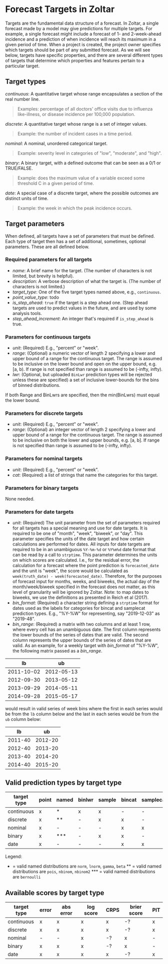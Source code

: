 # Forecast Targets in Zoltar

Targets are the fundamental data structure of a forecast. In Zoltar, a single forecast made by a model may give
predictions for multiple targets. For example, a single forecast might include a forecast of 1- and 2-week-ahead
incidence and a prediction of when incidence will reach its maximum in a given period of time. When a project is
created, the project owner specifies which targets should be part of any submitted forecast. As we will see below,
targets have specific properties, and there are several different types of targets that determine which properties and
features pertain to a particular target.

## Target types

*continuous*: A quantitative target whose range encapsulates a section of the real number line. 
> Examples: percentage of all doctors' office visits due to influenza like-illness, or disease incidence per 100,000 population.

*discrete*: A quantitative target whose range is a set of integer values. 
> Example: the number of incident cases in a time period.

*nominal*: A nominal, unordered categorical target. 
> Example: severity level in categories of "low", "moderate", and "high".

*binary*: A binary target, with a defined outcome that can be seen as a 0/1 or TRUE/FALSE. 
> Example: does the maximum value of a variable exceed some threshold C in a given period of time.

*date*: A special case of a discrete target, where the possible outcomes are distinct units of time. 
> Example: the week in which the peak incidence occurs.

## Target parameters

When defined, all targets have a set of parameters that must be defined. Each type of target then has a set of
additional, sometimes, optional parameters. These are all defined below.

### Required parameters for all targets

- *name*: A brief name for the target. (The number of characters is not limited, but brevity is helpful).
- *description*: A verbose description of what the target is. (The number of characters is not limited.)
- *target_type*: One of the five target types named above, e.g., `continuous`.
- *point_value_type*: todo
  <!-- NGR: [not sure what this is.
       MC: it's used to decide which PointPrediction.value field to use when loading data. recall that there are three
       types (two of which are null for any row): value_i, value_f, value_t. we discussed whether we can infer this from
       target_type:
         - continuous: float
         - discrete: int
         - nominal: text
         - binary: float
         - date: text, but maybe an int or other post-processed info (depends on how dates shake out)
  ] -->
- *is_step_ahead*: `true` if the target is a step ahead one. (Step ahead targets are used to predict values in the
  future, and are used by some analysis tools.
- *step_ahead_increment*: An integer that's required if `is_step_ahead` is true. <!-- MC: clarify how used --> 

### Parameters for continuous targets

- *unit*: (Required) E.g., "percent" or "week".
- *range*: (Optional) a numeric vector of length 2 specifying a lower and upper bound of a range for the continuous
  target. The range is assumed to be inclusive on the lower bound and open on the upper bound, e.g. [a, b). If range is
  not specified than range is assumed to be (-infty, infty).
- *lwr*: (Optional, but uploaded `BinLwr` prediction types will be rejected unless these are specified) a set of
  inclusive lower-bounds for the bins of binned distributions. <!-- NGR: is upper bound always specified as infinity?-->

If both Range and BinLwrs are specified, then the min(BinLwrs) must equal the lower bound.

### Parameters for discrete targets

- *unit*: (Required) E.g., "percent" or "week".
- *range*: (Optional) an integer vector of length 2 specifying a lower and upper bound of a range for the continuous
  target. The range is assumed to be inclusive on both the lower and upper bounds, e.g. [a, b]. If range is not
  specified than range is assumed to be (-infty, infty).

### Parameters for nominal targets

- *unit*: (Required) E.g., "percent" or "week".
- *cat*: (Required) a list of strings that name the categories for this target. 

### Parameters for binary targets

None needed.

### Parameters for date targets

- *unit*: (Required) The unit parameter from the set of parameters required for all targets has a special meaning and
  use for date targets. It is required to be one of "month", "week", "biweek", or "day". This parameter specifies the
  units of the date target and how certain calculations are performed for dates. All inputs for date targets are
  required to be in an unambiguous `%Y-%m-%d` or `%Y%m%d` date format that can be read by a call to `strptime`. This
  parameter determines the units on which scores are calculated. I.e., for the residual error, the calculation for a
  forecast where the point prediction is `forecasted_date` and the unit is "week", the score would be calculated as
  `week(truth_date) - week(forecasted_date)`. Therefore, for the purposes of forecast input for months, weeks, and
  biweeks, the actual day of the month/week/biweek specified in the forecast does not matter, as this level of
  granularity will be ignored by Zoltar. Note: to map dates to biweeks, we use the definitions as presented in Reich et
  al (2017).
- *bin_format*: (Required) a character string defining a `strptime` format for dates used as the labels for categories
  for bincat and samplecat prediction types. E.g., "%Y-%W" for representing, say "2019-12-03" as "2019-48".
- *bin_range*: (Required) a matrix <!--NGR: or some other representation--> with two columns and at least 1 row, where
  every cell has an unambiguous date. The first column represents the lower bounds of the series of dates that are
  valid. The second column represents the upper bounds of the series of dates that are valid. As an example, for a
  weekly target with *bin_format* of "%Y-%W", the following matrix passed as a *bin_range*.

 lb         | ub     
----------- | --------- 
 2011-10-02 | 2012-05-13 
 2012-09-30 | 2013-05-12 
 2013-09-29 | 2014-05-11 
 2014-09-28 | 2015-05-17 
 
would result in valid series of week bins where the first in each series would be from the `lb` column below and the
last in each series would be from the `ub` column below:

 lb      | ub     
-------- | --------- 
 2011-40 | 2012-20 
 2012-40 | 2013-20
 2013-40 | 2014-20
 2014-40 | 2015-20

## Valid prediction types by target type

target type | point     | named     | binlwr    | sample    | bincat    | samplecat 
----------- | --------- | --------- | --------- | --------- | --------- | --------- 
continuous  |    x      |    *      |    x      |    x      |    -      |    -      
discrete    |    x      |    **     |    -      |    x      |    x      |    -      
nominal     |    x      |    -      |    -      |    -      |    x      |    x      
binary      |    x      |    ***    |    -      |    x      |    x      |    -      
date        |    x      |    -      |    -      |    -      |    x      |    x      

Legend:
* = valid named distributions are `norm`, `lnorm`, `gamma`, `beta`
** = valid named distributions are `pois`, `nbinom`, `nbinom2`
*** = valid named distributions are `bernoulli`

## Available scores by target type

target type | error     | abs error | log score | CRPS      | brier score | PIT 
----------- | --------- | --------- | --------- | --------- | ----------- | ---------  
continuous  |    x      |    x      |    x      |    x      |    -?       |    x      
discrete    |    x      |    x      |    x      |    x      |    -?       |    x      
nominal     |    -      |    -      |    x      |    -?     |    x        |    -      
binary      |    x      |    x      |    x      |    -?     |    x        |    -      
date        |    x      |    x      |    x      |    x      |    -?       |    x      

